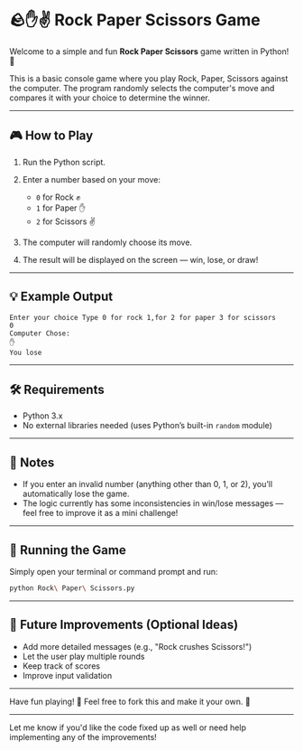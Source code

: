 

# 🪨✋✌️ Rock Paper Scissors Game

Welcome to a simple and fun **Rock Paper Scissors** game written in Python! 🐍

This is a basic console game where you play Rock, Paper, Scissors against the computer. The program randomly selects the computer's move and compares it with your choice to determine the winner.

---

## 🎮 How to Play

1. Run the Python script.
2. Enter a number based on your move:

   * `0` for Rock ✊
   * `1` for Paper ✋
   * `2` for Scissors ✌️
3. The computer will randomly choose its move.
4. The result will be displayed on the screen — win, lose, or draw!

---

## 💡 Example Output

```
Enter your choice Type 0 for rock 1,for 2 for paper 3 for scissors
0
Computer Chose:
✋
You lose
```

---

## 🛠 Requirements

* Python 3.x
* No external libraries needed (uses Python’s built-in `random` module)

---

## 🧠 Notes

* If you enter an invalid number (anything other than 0, 1, or 2), you’ll automatically lose the game.
* The logic currently has some inconsistencies in win/lose messages — feel free to improve it as a mini challenge!

---

## 🚀 Running the Game

Simply open your terminal or command prompt and run:

```bash
python Rock\ Paper\ Scissors.py
```

---

## 📌 Future Improvements (Optional Ideas)

* Add more detailed messages (e.g., "Rock crushes Scissors!")
* Let the user play multiple rounds
* Keep track of scores
* Improve input validation

---

Have fun playing! 🎉
Feel free to fork this and make it your own. 👾

---

Let me know if you'd like the code fixed up as well or need help implementing any of the improvements!
